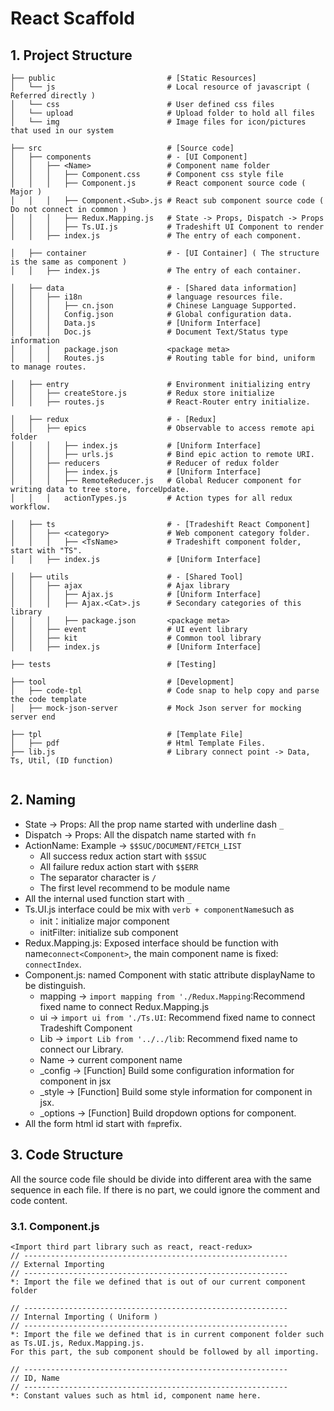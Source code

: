 # React Scaffold

## 1. Project Structure

```
├── public                         # [Static Resources]
│   └── js                         # Local resource of javascript ( Referred directly )
│   └── css                        # User defined css files
│   └── upload                     # Upload folder to hold all files
│   └── img                        # Image files for icon/pictures that used in our system

├── src                            # [Source code]
│   ├── components                 # - [UI Component]
│   │   ├── <Name>                 # Component name folder
│   │   │   ├── Component.css      # Component css style file
│   │   │   ├── Component.js       # React component source code ( Major )
│   │   │   ├── Component.<Sub>.js # React sub component source code ( Do not connect in common )
│   │   │   ├── Redux.Mapping.js   # State -> Props, Dispatch -> Props
│   │   │   ├── Ts.UI.js           # Tradeshift UI Component to render
│   │   ├── index.js               # The entry of each component.

│   ├── container                  # - [UI Container] ( The structure is the same as component )
│   │   ├── index.js               # The entry of each container.

│   ├── data                       # - [Shared data information]
│   │   ├── i18n                   # language resources file.
│   │   │   ├── cn.json            # Chinese Language Supported.
│   │   │   Config.json            # Global configuration data.
│   │   │   Data.js                # [Uniform Interface]
│   │   │   Doc.js                 # Document Text/Status type information
│   │   │   package.json           <package meta>
│   │   │   Routes.js              # Routing table for bind, uniform to manage routes.

│   ├── entry                      # Environment initializing entry
│   │   ├── createStore.js         # Redux store initialize
│   │   ├── routes.js              # React-Router entry initialize.

│   ├── redux                      # - [Redux]
│   │   ├── epics                  # Observable to access remote api folder
│   │   │   ├── index.js           # [Uniform Interface]
│   │   │   ├── urls.js            # Bind epic action to remote URI.
│   │   ├── reducers               # Reducer of redux folder
│   │   │   ├── index.js           # [Uniform Interface]
│   │   │   ├── RemoteReducer.js   # Global Reducer component for writing data to tree store, forceUpdate.
│   │   │   actionTypes.js         # Action types for all redux workflow.

│   ├── ts                         # - [Tradeshift React Component]
│   │   ├── <category>             # Web component category folder.
│   │   │   ├── <TsName>           # Tradeshift component folder, start with "TS".
│   │   ├── index.js               # [Uniform Interface]

│   ├── utils                      # - [Shared Tool]
│   │   ├── ajax                   # Ajax library
│   │   │   ├── Ajax.js            # [Uniform Interface]
│   │   │   ├── Ajax.<Cat>.js      # Secondary categories of this library
│   │   │   ├── package.json       <package meta>
│   │   ├── event                  # UI event library
│   │   ├── kit                    # Common tool library
│   │   ├── index.js               # [Uniform Interface]

├── tests                          # [Testing]

├── tool                           # [Development]
│   ├── code-tpl                   # Code snap to help copy and parse the code template
│   ├── mock-json-server           # Mock Json server for mocking server end

├── tpl                            # [Template File]
│   ├── pdf                        # Html Template Files.
├── lib.js                         # Library connect point -> Data, Ts, Util, (ID function)


```

## 2. Naming

* State -&gt; Props: All the prop name started with underline dash `_`
* Dispatch -&gt; Props: All the dispatch name started with `fn`
* ActionName: Example -&gt; `$$SUC/DOCUMENT/FETCH_LIST`
  * All success redux action start with `$$SUC`
  * All failure redux action start with `$$ERR`
  * The separator character is `/`
  * The first level recommend to be module name
* All the internal used function start with `_`
* Ts.UI.js interface could be mix with `verb + componentName`such as 
  * init：initialize major component
  * initFilter: initialize sub component
* Redux.Mapping.js: Exposed interface should be function with name`connect<Component>`, the main component name is fixed: `connectIndex`.
* Component.js: named Component with static attribute displayName to be distinguish.
  * mapping -&gt; `import mapping from './Redux.Mapping`:Recommend fixed name to connect Redux.Mapping.js
  * ui -&gt; `import ui from './Ts.UI`: Recommend fixed name to connect Tradeshift Component
  * Lib -&gt; `import Lib from '../../lib`: Recommend fixed name to connect our Library.
  * Name -&gt; current component name
  * \_config -&gt; \[Function\] Build some configuration information for component in jsx
  * \_style -&gt; \[Function\] Build some style information for component in jsx.
  * \_options -&gt; \[Function\] Build dropdown options for component.
* All the form html id start with `fm`prefix.

## 3. Code Structure

All the source code file should be divide into different area with the same sequence in each file. If there is no part, we could ignore the comment and code content.

### 3.1. Component.js

```
<Import third part library such as react, react-redux>
// -----------------------------------------------------------
// External Importing
// -----------------------------------------------------------
*: Import the file we defined that is out of our current component folder

// -----------------------------------------------------------
// Internal Importing ( Uniform )
// -----------------------------------------------------------
*: Import the file we defined that is in current component folder such as Ts.UI.js, Redux.Mapping.js. 
For this part, the sub component should be followed by all importing.

// -----------------------------------------------------------
// ID, Name
// -----------------------------------------------------------
*: Constant values such as html id, component name here.
```





